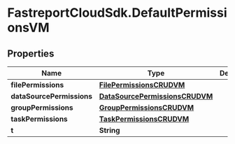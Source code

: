 # FastreportCloudSdk.DefaultPermissionsVM

## Properties

Name | Type | Description | Notes
------------ | ------------- | ------------- | -------------
**filePermissions** | [**FilePermissionsCRUDVM**](FilePermissionsCRUDVM.md) |  | [optional] 
**dataSourcePermissions** | [**DataSourcePermissionsCRUDVM**](DataSourcePermissionsCRUDVM.md) |  | [optional] 
**groupPermissions** | [**GroupPermissionsCRUDVM**](GroupPermissionsCRUDVM.md) |  | [optional] 
**taskPermissions** | [**TaskPermissionsCRUDVM**](TaskPermissionsCRUDVM.md) |  | [optional] 
**t** | **String** |  | 


